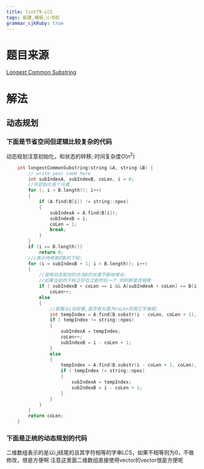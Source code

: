```yaml
---
title: lint79-LCS 
tags: 新建,模板,小书匠
grammar_cjkRuby: true
---
```


# 题目来源 
[Longest Common Substring](http://www.lintcode.com/en/problem/longest-common-substring/#)

# 解法

## 动态规划
### 下面是节省空间但逻辑比较复杂的代码
动态规划注意初始化，和状态的转移; 时间复杂度$O(n^2)$
```cpp
    int longestCommonSubstring(string &A, string &B) {
        // write your code here
        int subIndexA, subIndexB, coLen, i = 0;
        //先初始化各个元素
        for (; i < B.length(); i++)
        {
            if (A.find(B[i]) != string::npos)
            {
                subIndexA = A.find(B[i]);
                subIndexB = i;
                coLen = 1;
                break;
            }
        }
        if (i == B.length())
            return 0;
        //i表示待考察的B的下标;
        for (i = subIndexB + 1; i < B.length(); i++)
        {
            //使用动态规划的办法B的长度不断地增长;
            //如果当前的下标正好在之前的后一个 则判断是否相等
            if ( subIndexB + coLen == i && A[subIndexA + coLen] == B[i])
                coLen++;
            else
            {
                //就看从i往前看,是否有长度为coLen的其它字串呢;
                int tempIndex = A.find(B.substr(i - coLen, coLen + 1), 0);
                if ( tempIndex != string::npos)
                {
                    subIndexA = tempIndex;
                    coLen++;
                    subIndexB = i - coLen + 1;
                }
                else
                {
                    tempIndex = A.find(B.substr(i - coLen + 1, coLen), 0);
                    if ( tempIndex != string::npos)
                    {
                        subIndexA = tempIndex;
                        subIndexB = i - coLen + 1;
                    }
                }
            }
        }
        return coLen;
    }
```

### 下面是正统的动态规划的代码 

二维数组表示的是以i,j结尾的且其字符相等的字串LCS，如果不相等则为0，不做修改，很是方便啊
注意这里面二维数组直接使用vector的vector很是方便呢

```cpp

```